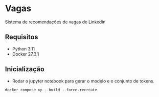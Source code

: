 # Vagas
Sistema de recomendações de vagas do Linkedin


## Requisitos

- Python 3.11
- Docker 27.3.1

## Inicialização
- Rodar o jupyter notebook para gerar o modelo e o conjunto de tokens.
```shell
docker compose up --build --force-recreate
```